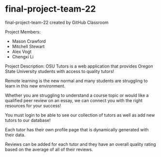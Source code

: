 # final-project-team-22
final-project-team-22 created by GitHub Classroom

Project Members:
- Mason Crawford
- Mitchell Stewart
- Alex Vogt
- Chengxi Li

Project Description:
OSU Tutors is a web application that provides Oregon State University students with access to quality tutors! 

Remote learning is the new normal and many students are struggling to learn in this new environment.

Whether you are struggling to understand a course topic or would like a qualified peer review on an essay, we can connect you with the right resources for your success!

You must login to be able to see our collection of tutors as well as add new tutors to our database!

Each tutor has their own profile page that is dynamically generated with their data.

Reviews can be added for each tutor and they have an overall quality rating based on the average of all of their reviews.
